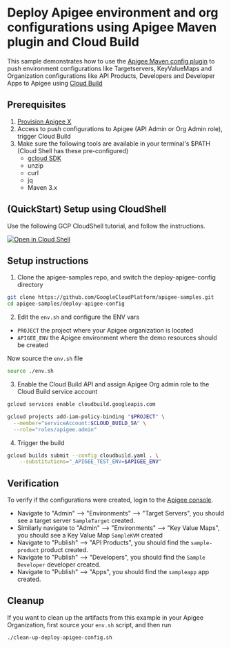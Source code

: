 # Deploy Apigee environment and org configurations using Apigee Maven plugin and Cloud Build

This sample demonstrates how to use the [Apigee Maven config plugin](https://github.com/apigee/apigee-config-maven-plugin) to push environment configurations like Targetservers, KeyValueMaps and Organization configurations like API Products, Developers and Developer Apps to Apigee using [Cloud Build](https://cloud.google.com/build/docs/overview)

## Prerequisites
1. [Provision Apigee X](https://cloud.google.com/apigee/docs/api-platform/get-started/provisioning-intro)
2. Access to push configurations to Apigee (API Admin or Org Admin role), trigger Cloud Build
3. Make sure the following tools are available in your terminal's $PATH (Cloud Shell has these pre-configured)
    * [gcloud SDK](https://cloud.google.com/sdk/docs/install)
    * unzip
    * curl
    * jq
    * Maven 3.x

## (QuickStart) Setup using CloudShell

Use the following GCP CloudShell tutorial, and follow the instructions.

[![Open in Cloud Shell](https://gstatic.com/cloudssh/images/open-btn.png)](https://ssh.cloud.google.com/cloudshell/open?cloudshell_git_repo=https://github.com/GoogleCloudPlatform/apigee-samples&cloudshell_git_branch=main&cloudshell_workspace=.&cloudshell_tutorial=deploy-apigee-config/docs/cloudshell-tutorial-maven.md)

## Setup instructions

1. Clone the apigee-samples repo, and switch the deploy-apigee-config directory

```bash
git clone https://github.com/GoogleCloudPlatform/apigee-samples.git
cd apigee-samples/deploy-apigee-config
```

2. Edit the `env.sh` and configure the ENV vars

* `PROJECT` the project where your Apigee organization is located
* `APIGEE_ENV` the Apigee environment where the demo resources should be created

Now source the `env.sh` file

```bash
source ./env.sh
```

3. Enable the Cloud Build API and assign Apigee Org admin role to the Cloud Build service account

```bash
gcloud services enable cloudbuild.googleapis.com

gcloud projects add-iam-policy-binding "$PROJECT" \
  --member="serviceAccount:$CLOUD_BUILD_SA" \
  --role="roles/apigee.admin"
```

4. Trigger the build

```bash
gcloud builds submit --config cloudbuild.yaml . \
    --substitutions="_APIGEE_TEST_ENV=$APIGEE_ENV"
```

## Verification

To verify if the configurations were created, login to the [Apigee console](https://apigee.google.com).
- Navigate to "Admin" --> "Environments" --> "Target Servers", you should see a target server `SampleTarget` created.
- Similarly navigate to "Admin" --> "Environments" --> "Key Value Maps", you should see a Key Value Map `SampleKVM` created
- Navigate to "Publish" --> "API Products", you should find the `sample-product` product created.
- Navigate to "Publish" --> "Developers", you should find the `Sample Developer` developer created.
- Navigate to "Publish" --> "Apps", you should find the `sampleapp` app created.

## Cleanup

If you want to clean up the artifacts from this example in your Apigee Organization, first source your `env.sh` script, and then run

```bash
./clean-up-deploy-apigee-config.sh
```